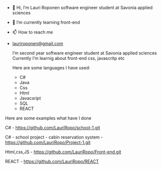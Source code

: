 - 👋 Hi, I’m Lauri Roponen software engineer student at Savonia applied sciences
- 🌱 I’m currently learning front-end
- 📫 How to reach me
- lauriroponen@gmail.com

  I’m second year software engineer student at Savonia applied sciences
  Currently I’m learnig about front-end css, javascritp etc

  Here are some languages I have used:
  - C#
  - Java
  - Css
  - Html
  - Javacsript
  - SQL
  - REACT

 Here are some examples what have I done
 
 C# - https://github.com/LauriRopo/school-1.git
 
 C# - school project - cabin reservation system - https://github.com/LauriRopo/Project-1.git
 
 Html,css,JS - https://github.com/LauriRopo/Front-end.git

 REACT - https://github.com/LauriRopo/REACT
 
  


